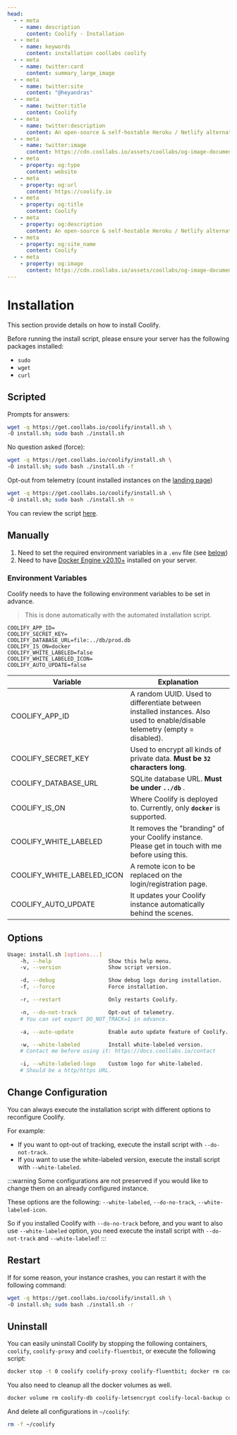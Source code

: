 ```yaml
---
head:
  - - meta
    - name: description
      content: Coolify - Installation
  - - meta
    - name: keywords
      content: installation coollabs coolify
  - - meta
    - name: twitter:card
      content: summary_large_image
  - - meta
    - name: twitter:site
      content: "@heyandras"
  - - meta
    - name: twitter:title
      content: Coolify
  - - meta
    - name: twitter:description
      content: An open-source & self-hostable Heroku / Netlify alternative.
  - - meta
    - name: twitter:image
      content: https://cdn.coollabs.io/assets/coollabs/og-image-documentation.png
  - - meta
    - property: og:type
      content: website
  - - meta
    - property: og:url
      content: https://coolify.io
  - - meta
    - property: og:title
      content: Coolify
  - - meta
    - property: og:description
      content: An open-source & self-hostable Heroku / Netlify alternative.
  - - meta
    - property: og:site_name
      content: Coolify
  - - meta
    - property: og:image
      content: https://cdn.coollabs.io/assets/coollabs/og-image-documentation.png
---
```


# Installation

This section provide details on how to install Coolify.

Before running the install script, please ensure your server has the following packages installed:

- `sudo`
- `wget`
- `curl`

## Scripted

Prompts for answers:

```bash
wget -q https://get.coollabs.io/coolify/install.sh \
-O install.sh; sudo bash ./install.sh
```

No question asked (force):

```bash
wget -q https://get.coollabs.io/coolify/install.sh \
-O install.sh; sudo bash ./install.sh -f
```

Opt-out from telemetry (count installed instances on the [landing page](https://coolify.io))

```bash
wget -q https://get.coollabs.io/coolify/install.sh \
-O install.sh; sudo bash ./install.sh -n
```

You can review the script [here](https://github.com/coollabsio/get.coollabs.io/blob/main/static/coolify/install.sh).

## Manually

1. Need to set the required environment variables in a `.env` file (see
   [below](./installation.md#environment-variables))
2. Need to have [Docker Engine v20.10+](https://docs.docker.com/engine/install/)
   installed on your server.

### Environment Variables

Coolify needs to have the following environment variables to be set in advance.

> This is done automatically with the automated installation script.

```text
COOLIFY_APP_ID=
COOLIFY_SECRET_KEY=
COOLIFY_DATABASE_URL=file:../db/prod.db
COOLIFY_IS_ON=docker
COOLIFY_WHITE_LABELED=false
COOLIFY_WHITE_LABELED_ICON=
COOLIFY_AUTO_UPDATE=false
```

| Variable                   | Explanation                                                                                                                 |
| -------------------------- | --------------------------------------------------------------------------------------------------------------------------- |
| COOLIFY_APP_ID             | A random UUID. Used to differentiate between installed instances. Also used to enable/disable telemetry (empty = disabled). |
| COOLIFY_SECRET_KEY         | Used to encrypt all kinds of private data. **Must be `32` characters long**.                                                |
| COOLIFY_DATABASE_URL       | SQLite database URL. **Must be under `../db`** .                                                                            |
| COOLIFY_IS_ON              | Where Coolify is deployed to. Currently, only **`docker`** is supported.                                                    |
| COOLIFY_WHITE_LABELED      | It removes the "branding" of your Coolify instance. Please get in touch with me before using this.                          |
| COOLIFY_WHITE_LABELED_ICON | A remote icon to be replaced on the login/registration page.                                                                |
| COOLIFY_AUTO_UPDATE        | It updates your Coolify instance automatically behind the scenes.                                                           |

## Options

```sh
Usage: install.sh [options...]
    -h, --help                  Show this help menu.
    -v, --version               Show script version.

    -d, --debug                 Show debug logs during installation.
    -f, --force                 Force installation.

    -r, --restart               Only restarts Coolify.

    -n, --do-not-track          Opt-out of telemetry.
    # You can set export DO_NOT_TRACK=1 in advance.

    -a, --auto-update           Enable auto update feature of Coolify.

    -w, --white-labeled         Install white-labeled version.
    # Contact me before using it: https://docs.coollabs.io/contact

    -i, --white-labeled-logo    Custom logo for white-labeled.
    # Should be a http/https URL.
```

## Change Configuration

You can always execute the installation script with different options to
reconfigure Coolify.

For example:

- If you want to opt-out of tracking, execute the install script with
  `--do-not-track`.
- If you want to use the white-labeled version, execute the install script with
  `--white-labeled`.

:::warning
Some configurations are not preserved if you would like to change them on an already configured instance.

These options are the following: `--white-labeled`, `--do-no-track`, `--white-labeled-icon`.

So if you installed Coolify with `--do-no-track` before, and you want to also use `--white-labeled` option, you need execute the install script with `--do-not-track` and `--white-labeled`!
:::

## Restart

If for some reason, your instance crashes, you can restart it with the following command:

```bash
wget -q https://get.coollabs.io/coolify/install.sh \
-O install.sh; sudo bash ./install.sh -r
```

## Uninstall

You can easily uninstall Coolify by stopping the following containers,
`coolify`, `coolify-proxy` and `coolify-fluentbit`, or execute the following
script:

```bash
docker stop -t 0 coolify coolify-proxy coolify-fluentbit; docker rm coolify coolify-proxy coolify-fluentbit
```

You also need to cleanup all the docker volumes as well.

```bash
docker volume rm coolify-db coolify-letsencrypt coolify-local-backup coolify-logs coolify-ssl-certs coolify-traefik-letsencrypt
```

And delete all configurations in `~/coolify`:

```bash
rm -f ~/coolify
```